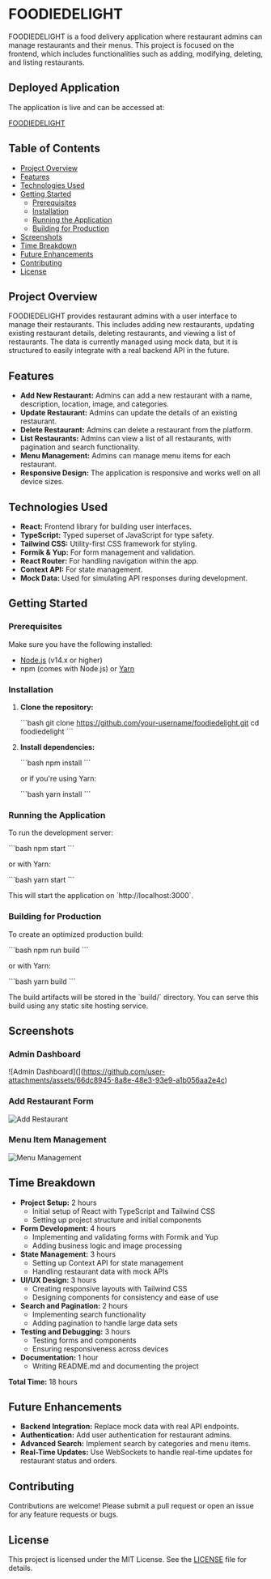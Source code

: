 # FOODIEDELIGHT

FOODIEDELIGHT is a food delivery application where restaurant admins can manage restaurants and their menus. This project is focused on the frontend, which includes functionalities such as adding, modifying, deleting, and listing restaurants.

## Deployed Application

The application is live and can be accessed at:

[FOODIEDELIGHT](https://foodiedelight-nu.vercel.app/)

## Table of Contents

- [Project Overview](#project-overview)
- [Features](#features)
- [Technologies Used](#technologies-used)
- [Getting Started](#getting-started)
  - [Prerequisites](#prerequisites)
  - [Installation](#installation)
  - [Running the Application](#running-the-application)
  - [Building for Production](#building-for-production)
- [Screenshots](#screenshots)
- [Time Breakdown](#time-breakdown)
- [Future Enhancements](#future-enhancements)
- [Contributing](#contributing)
- [License](#license)

## Project Overview

FOODIEDELIGHT provides restaurant admins with a user interface to manage their restaurants. This includes adding new restaurants, updating existing restaurant details, deleting restaurants, and viewing a list of restaurants. The data is currently managed using mock data, but it is structured to easily integrate with a real backend API in the future.

## Features

- **Add New Restaurant:** Admins can add a new restaurant with a name, description, location, image, and categories.
- **Update Restaurant:** Admins can update the details of an existing restaurant.
- **Delete Restaurant:** Admins can delete a restaurant from the platform.
- **List Restaurants:** Admins can view a list of all restaurants, with pagination and search functionality.
- **Menu Management:** Admins can manage menu items for each restaurant.
- **Responsive Design:** The application is responsive and works well on all device sizes.

## Technologies Used

- **React:** Frontend library for building user interfaces.
- **TypeScript:** Typed superset of JavaScript for type safety.
- **Tailwind CSS:** Utility-first CSS framework for styling.
- **Formik & Yup:** For form management and validation.
- **React Router:** For handling navigation within the app.
- **Context API:** For state management.
- **Mock Data:** Used for simulating API responses during development.

## Getting Started

### Prerequisites

Make sure you have the following installed:

- [Node.js](https://nodejs.org/) (v14.x or higher)
- npm (comes with Node.js) or [Yarn](https://yarnpkg.com/)

### Installation

1. **Clone the repository:**

   \`\`\`bash
   git clone https://github.com/your-username/foodiedelight.git
   cd foodiedelight
   \`\`\`

2. **Install dependencies:**

   \`\`\`bash
   npm install
   \`\`\`

   or if you're using Yarn:

   \`\`\`bash
   yarn install
   \`\`\`

### Running the Application

To run the development server:

\`\`\`bash
npm start
\`\`\`

or with Yarn:

\`\`\`bash
yarn start
\`\`\`

This will start the application on \`http://localhost:3000\`.

### Building for Production

To create an optimized production build:

\`\`\`bash
npm run build
\`\`\`

or with Yarn:

\`\`\`bash
yarn build
\`\`\`

The build artifacts will be stored in the \`build/\` directory. You can serve this build using any static site hosting service.

## Screenshots

### Admin Dashboard

![Admin Dashboard](](https://github.com/user-attachments/assets/66dc8945-8a8e-48e3-93e9-a1b056aa2e4c)


### Add Restaurant Form

![Add Restaurant](https://github.com/user-attachments/assets/b057b2e7-e3aa-405f-a0b5-fcd1c47e8078)


### Menu Item Management

![Menu Management](https://github.com/user-attachments/assets/c92c5124-dd3b-4f65-a18e-025c4e631689)



## Time Breakdown

- **Project Setup:** 2 hours
  - Initial setup of React with TypeScript and Tailwind CSS
  - Setting up project structure and initial components
- **Form Development:** 4 hours
  - Implementing and validating forms with Formik and Yup
  - Adding business logic and image processing
- **State Management:** 3 hours
  - Setting up Context API for state management
  - Handling restaurant data with mock APIs
- **UI/UX Design:** 3 hours
  - Creating responsive layouts with Tailwind CSS
  - Designing components for consistency and ease of use
- **Search and Pagination:** 2 hours
  - Implementing search functionality
  - Adding pagination to handle large data sets
- **Testing and Debugging:** 3 hours
  - Testing forms and components
  - Ensuring responsiveness across devices
- **Documentation:** 1 hour
  - Writing README.md and documenting the project

**Total Time:** 18 hours

## Future Enhancements

- **Backend Integration:** Replace mock data with real API endpoints.
- **Authentication:** Add user authentication for restaurant admins.
- **Advanced Search:** Implement search by categories and menu items.
- **Real-Time Updates:** Use WebSockets to handle real-time updates for restaurant status and orders.

## Contributing

Contributions are welcome! Please submit a pull request or open an issue for any feature requests or bugs.

## License

This project is licensed under the MIT License. See the [LICENSE](LICENSE) file for details.
